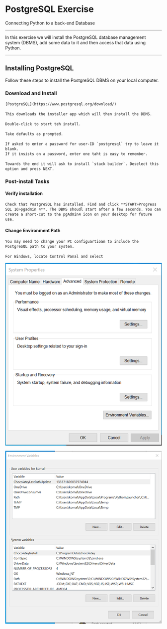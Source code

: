 # PostgreSQL Exercise

Connecting Python to a back-end Database

<hr>
In this exercise we will install the PostgreSQL database management system (DBMS), add some data to it and then access that data using Python.
<hr>

## Installing PostgreSQL

Follow these steps to install the PostgreSQL DBMS on your local computer.

### Download and Install

    [PostgreSQL](https://www.postgresql.org/download/)

    This dowmloads the installer app which will then install the DBMS.

    Double-click to start teh install.

    Take defaults as prompted.
    
    If asked to enter a password for user-ID `postgresql` try to leave it blank. 
    If it insists on a password, enter one taht is easy to remember.

    Towards the end it will ask to install `stack builder`. Deselect this option and press NEXT. 

### Post-install Tasks

#### Verify installation

    Check that PostgreSQL has installed. Find and click **START>Progress SQL 16>pgadmin 4**. The DBMS shoudl start after a few seconds. You can create a short-cut to the pgAdmin4 icon on your desktop for future use.


#### Change Environment Path

    You may need to change your PC configuartioan to include the PostgreSQL path to your system.

    For Windows, locate Control Panal and select 

![Control Panel](image.png)

![System Path](image-1.png)
    